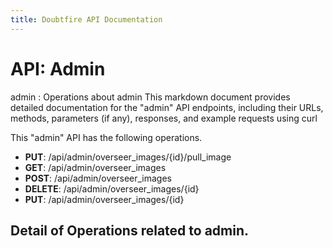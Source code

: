 ```yaml
---
title: Doubtfire API Documentation
---
```


# API: Admin 
admin : Operations about admin
This markdown document provides detailed documentation for the "admin" API endpoints, including their URLs, methods, parameters (if any), responses, and example requests using curl

This "admin" API has the following operations.
- **PUT**: /api/admin/overseer_images/{id}/pull_image
- **GET**: /api/admin/overseer_images
- **POST**: /api/admin/overseer_images
- **DELETE**: /api/admin/overseer_images/{id}
- **PUT**: /api/admin/overseer_images/{id}

## Detail of Operations related to admin.